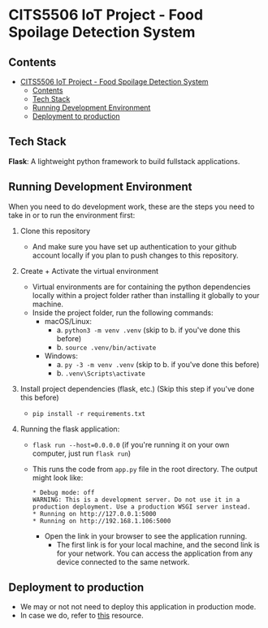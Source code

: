 # CITS5506 IoT Project - Food Spoilage Detection System

## Contents

- [CITS5506 IoT Project - Food Spoilage Detection System](#cits5506-iot-project---food-spoilage-detection-system)
  - [Contents](#contents)
  - [Tech Stack](#tech-stack)
  - [Running Development Environment](#running-development-environment)
  - [Deployment to production](#deployment-to-production)

## Tech Stack

**Flask**: A lightweight python framework to build fullstack applications.

## Running Development Environment

When you need to do development work, these are the steps you need to take in or to run the environment first:

1. Clone this repository
   - And make sure you have set up authentication to your github account locally if you plan to push changes to this repository.

2. Create + Activate the virtual environment
     - Virtual environments are for containing the python dependencies locally within a project folder rather than installing it globally to your machine.
     - Inside the project folder, run the following commands:
       - macOS/Linux:
         - a. `python3 -m venv .venv` (skip to b. if you've done this before)
         - b. `source .venv/bin/activate`
       - Windows:
         - a. `py -3 -m venv .venv` (skip to b. if you've done this before)
         - b. `.venv\Scripts\activate`

3. Install project dependencies (flask, etc.) (Skip this step if you've done this before)
     - `pip install -r requirements.txt`

4. Running the flask application:
     - `flask run --host=0.0.0.0` (if you're running it on your own computer, just run `flask run`)
     - This runs the code from `app.py` file in the root directory. The output might look like:

       ```plaintext
       * Debug mode: off
       WARNING: This is a development server. Do not use it in a production deployment. Use a production WSGI server instead.
       * Running on http://127.0.0.1:5000
       * Running on http://192.168.1.106:5000
       ```

        - Open the link in your browser to see the application running. 
          - The first link is for your local machine, and the second link is for your network. You can access the application from any device connected to the same network.

## Deployment to production

- We may or not not need to deploy this application in production mode.
- In case we do, refer to [this](https://flask.palletsprojects.com/en/3.0.x/deploying/) resource.
